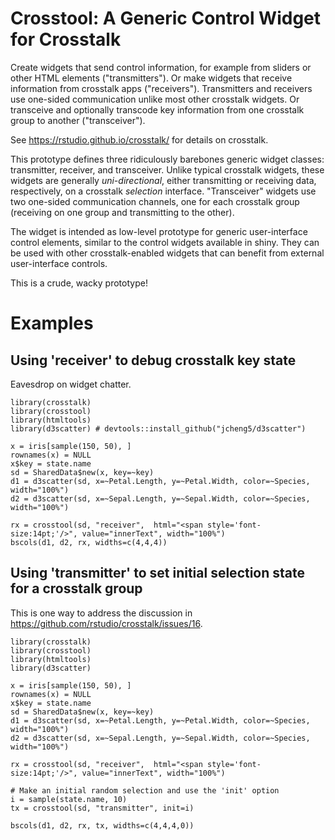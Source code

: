 # Crosstool: A Generic Control Widget for Crosstalk

Create widgets that send control information, for example from sliders or other
HTML elements ("transmitters"). Or make widgets that receive information from
crosstalk apps ("receivers"). Transmitters and receivers use one-sided
communication unlike most other crosstalk widgets.  Or transceive and
optionally transcode key information from one crosstalk group to another
("transceiver").

See https://rstudio.github.io/crosstalk/ for details on crosstalk.

This prototype defines three ridiculously barebones generic widget classes:
transmitter, receiver, and transceiver. Unlike typical crosstalk widgets, these
widgets are generally _uni-directional_, either transmitting or receiving data,
respectively, on a crosstalk _selection_ interface.  "Transceiver" widgets use
two one-sided communication channels, one for each crosstalk group (receiving
on one group and transmitting to the other).

The widget is intended as low-level prototype for generic user-interface
control elements, similar to the control widgets available in shiny. They can
be used with other crosstalk-enabled widgets that can benefit from external
user-interface controls.

This is a crude, wacky prototype!

# Examples

## Using 'receiver' to debug crosstalk key state

Eavesdrop on widget chatter.

```{r}
library(crosstalk)
library(crosstool)
library(htmltools)
library(d3scatter) # devtools::install_github("jcheng5/d3scatter")

x = iris[sample(150, 50), ]
rownames(x) = NULL
x$key = state.name
sd = SharedData$new(x, key=~key)
d1 = d3scatter(sd, x=~Petal.Length, y=~Petal.Width, color=~Species, width="100%")
d2 = d3scatter(sd, x=~Sepal.Length, y=~Sepal.Width, color=~Species, width="100%")

rx = crosstool(sd, "receiver",  html="<span style='font-size:14pt;'/>", value="innerText", width="100%")
bscols(d1, d2, rx, widths=c(4,4,4))
```

## Using 'transmitter' to set initial selection state for a crosstalk group

This is one way to address the discussion in https://github.com/rstudio/crosstalk/issues/16.

```{r}
library(crosstalk)
library(crosstool)
library(htmltools)
library(d3scatter)

x = iris[sample(150, 50), ]
rownames(x) = NULL
x$key = state.name
sd = SharedData$new(x, key=~key)
d1 = d3scatter(sd, x=~Petal.Length, y=~Petal.Width, color=~Species, width="100%")
d2 = d3scatter(sd, x=~Sepal.Length, y=~Sepal.Width, color=~Species, width="100%")

rx = crosstool(sd, "receiver",  html="<span style='font-size:14pt;'/>", value="innerText", width="100%")

# Make an initial random selection and use the 'init' option
i = sample(state.name, 10)
tx = crosstool(sd, "transmitter", init=i)

bscols(d1, d2, rx, tx, widths=c(4,4,4,0))
```
